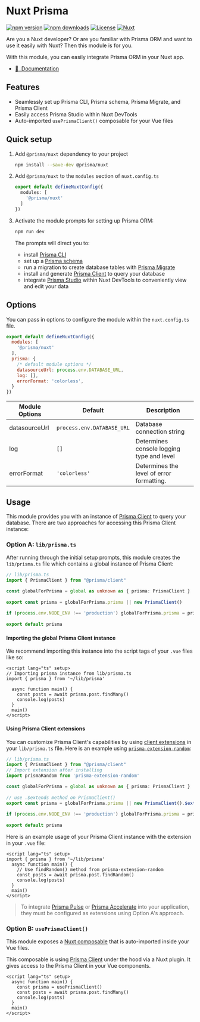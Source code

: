 # Nuxt Prisma

[![npm version][npm-version-src]][npm-version-href]
[![npm downloads][npm-downloads-src]][npm-downloads-href]
[![License][license-src]][license-href]
[![Nuxt][nuxt-src]][nuxt-href]


Are you a Nuxt developer? Or are you familiar with Prisma ORM and want to use it easily with Nuxt? Then this module is for you. 

With this module, you can easily integrate Prisma ORM in your Nuxt app.

<!-- - [✨ &nbsp;Release Notes](/CHANGELOG.md) -->
<!-- - [🏀 Online playground](https://stackblitz.com/github/your-org/my-module?file=playground%2Fapp.vue) -->
- [📖 &nbsp;Documentation](https://nuxt-prisma-five.vercel.app/)

## Features

- Seamlessly set up Prisma CLI, Prisma schema, Prisma Migrate, and Prisma Client
- Easily access Prisma Studio within Nuxt DevTools
- Auto-imported `usePrismaClient()` composable for your Vue files

## Quick setup

1. Add `@prisma/nuxt` dependency to your project

    ```bash
    npm install --save-dev @prisma/nuxt
    ```

2. Add `@prisma/nuxt` to the `modules` section of `nuxt.config.ts`

    ```ts
    export default defineNuxtConfig({
      modules: [
        '@prisma/nuxt'
      ]
    })
    ```

3. Activate the module prompts for setting up Prisma ORM:

    ```bash
    npm run dev
    
    ```
    The prompts will direct you to:
   - install [Prisma CLI](https://www.prisma.io/docs/orm/reference/prisma-cli-reference)
   - set up a [Prisma schema](https://github.com/prisma/nuxt-prisma/blob/main/playground/prisma/schema.prisma)
   - run a migration to create database tables with [Prisma Migrate](https://www.prisma.io/docs/orm/prisma-migrate/understanding-prisma-migrate/overview)
   - install and generate [Prisma Client](https://www.prisma.io/docs/orm/reference/prisma-client-reference) to query your database
   - integrate [Prisma Studio](https://www.prisma.io/docs/orm/tools/prisma-studio) within Nuxt DevTools to conveniently view and edit your data
     
## Options
You can pass in options to configure the module within the `nuxt.config.ts` file.

```js
export default defineNuxtConfig({
  modules: [
    '@prisma/nuxt'
  ],
  prisma: {
    /* default module options */
    datasourceUrl: process.env.DATABASE_URL,
    log: [],
    errorFormat: 'colorless',
  }
})
```

| **Module Options**    | **Default**                | **Description**                           |
|-----------------------|----------------------------|------------------------------------------ |
| datasourceUrl         | `process.env.DATABASE_URL` | Database connection string                |
| log                   | `[]`                       | Determines console logging type and level |
| errorFormat           | `'colorless'`              | Determines the level of error formatting. |

##  Usage
This module provides you with an instance of [Prisma Client](https://www.prisma.io/docs/orm/reference/prisma-client-reference) to query your database. There are two approaches for accessing this Prisma Client instance:

### Option A: `lib/prisma.ts`
After running through the initial setup prompts, this module creates the `lib/prisma.ts` file which contains a global instance of Prisma Client:

```ts
// lib/prisma.ts 
import { PrismaClient } from "@prisma/client"

const globalForPrisma = global as unknown as { prisma: PrismaClient }
    
export const prisma = globalForPrisma.prisma || new PrismaClient()
    
if (process.env.NODE_ENV !== 'production') globalForPrisma.prisma = prisma
    
export default prisma
```

#### Importing the global Prisma Client instance
We recommend importing this instance into the script tags of your `.vue` files like so: 

```vue
<script lang="ts" setup>
// Importing prisma instance from lib/prisma.ts
import { prisma } from '~/lib/prisma'

  async function main() {
    const posts = await prisma.post.findMany()
    console.log(posts)
  }
  main()
</script>
```

#### Using Prisma Client extensions 
You can customize Prisma Client's capabilities by using [client extensions](https://www.prisma.io/docs/orm/prisma-client/client-extensions) in your `lib/prisma.ts` file. 
Here is an example using [`prisma-extension-random`](https://github.com/nkeil/prisma-extension-random): 

```ts
// lib/prisma.ts 
import { PrismaClient } from "@prisma/client"
// Import extension after installing
import prismaRandom from 'prisma-extension-random'

const globalForPrisma = global as unknown as { prisma: PrismaClient }
    
// use .$extends method on PrismaClient()
export const prisma = globalForPrisma.prisma || new PrismaClient().$extends(prismaRandom())
    
if (process.env.NODE_ENV !== 'production') globalForPrisma.prisma = prisma
    
export default prisma
```

Here is an example usage of your Prisma Client instance with the extension in your `.vue` file: 

```vue
<script lang="ts" setup>
import { prisma } from '~/lib/prisma'
  async function main() {
    // Use findRandom() method from prisma-extension-random 
    const posts = await prisma.post.findRandom() 
    console.log(posts)
  }
  main()
</script>
```
> To integrate [Prisma Pulse](https://www.prisma.io/docs/pulse/getting-started) or [Prisma Accelerate](https://www.prisma.io/docs/accelerate/getting-started) into your application, they must be configured as extensions using Option A's approach. 

### Option B: `usePrismaClient()`
This module exposes a [Nuxt composable](https://nuxt.com/docs/guide/directory-structure/composables) that is auto-imported inside your Vue files.

This composable is using [Prisma Client](https://www.prisma.io/docs/orm/reference/prisma-client-reference) under the hood via a Nuxt plugin. It gives access to the Prisma Client in your Vue components. 

```vue
<script lang="ts" setup>
  async function main() {
    const prisma = usePrismaClient()
    const posts = await prisma.post.findMany()
    console.log(posts)
  }
  main()
</script>
```


<!-- Badges -->
[npm-version-src]: https://img.shields.io/npm/v/@prisma/nuxt/latest.svg?style=flat&colorA=020420&colorB=00DC82
[npm-version-href]: https://npmjs.com/package/@prisma/nuxt

[npm-downloads-src]: https://img.shields.io/npm/dm/@prisma/nuxt.svg?style=flat&colorA=020420&colorB=00DC82
[npm-downloads-href]: https://npmjs.com/package/@prisma/nuxt

[license-src]: https://img.shields.io/npm/l/@prisma/nuxt.svg?style=flat&colorA=020420&colorB=00DC82
[license-href]: https://npmjs.com/package/@prisma/nuxt

[nuxt-src]: https://img.shields.io/badge/Nuxt-020420?logo=nuxt.js
[nuxt-href]: https://nuxt.com
